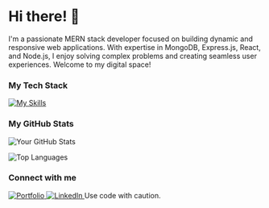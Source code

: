# Hi there! 👋

I'm a passionate MERN stack developer focused on building dynamic and responsive web applications. With expertise in MongoDB, Express.js, React, and Node.js, I enjoy solving complex problems and creating seamless user experiences. Welcome to my digital space!

### My Tech Stack

[![My Skills](https://skillicons.dev/icons?i=mongodb,express,react,nodejs,javascript,bootstrap,illustrator,figma,photoshop,canva,netlify,vercel,sqlite)](https://skillicons.dev)

### My GitHub Stats

![Your GitHub Stats](https://github-readme-stats.vercel.app/api?username=Chemistry2i&show_icons=true&theme=radical)

![Top Languages](https://github-readme-stats.vercel.app/api/top-langs/?username=Chemistry2i&layout=compact&theme=radical)

### Connect with me

<a href="https://wambogo-sadat.onrender.com">
  <img src="https://img.shields.io/badge/Portfolio-000000?style=for-the-badge&logo=About.me&logoColor=white" alt="Portfolio" />
</a>

<a href="https://www.linkedin.com/in/wambogo-hassan-sadat-a47320341?utm_source=share&utm_campaign=share_via&utm_content=profile&utm_medium=android_app">
  <img src="https://img.shields.io/badge/LinkedIn-0077B5?style=for-the-badge&logo=linkedin&logoColor=white" alt="LinkedIn" />
</a>
Use code with caution.

